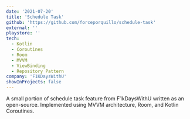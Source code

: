 ```yaml
---
date: '2021-07-20'
title: 'Schedule Task'
github: 'https://github.com/forceporquillo/schedule-task'
external: ''
playstore: ''
tech:
  - Kotlin
  - Coroutines
  - Room
  - MVVM
  - ViewBinding
  - Repository Pattern
company: 'F1KDaysWithU'
showInProjects: false
---
```


A small portion of schedule task feature from F1kDaysWithU written as an open-source. Implemented using MVVM architecture, Room, and Kotlin Coroutines.
